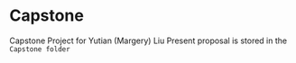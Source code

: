 # Capstone
Capstone Project for Yutian (Margery) Liu
Present proposal is stored in the `Capstone folder` 
